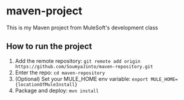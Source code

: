 # maven-project
This is my Maven project from MuleSoft's development class
## How to run the project
1. Add the remote repository: `git remote add origin
https://github.com/SoumyaJinto/maven-repository.git`
2. Enter the repo: `cd maven-repository`
3. (Optional) Set your MULE_HOME env variable: `export
MULE_HOME={locationOfMuleInstall}`
4. Package and deploy: `mvn install`


